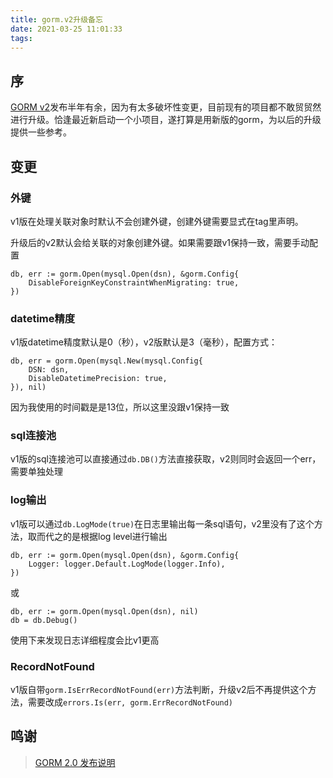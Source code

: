 ```yaml
---
title: gorm.v2升级备忘
date: 2021-03-25 11:01:33
tags:
---
```


## 序

[GORM v2](https://gorm.io/zh_CN/)发布半年有余，因为有太多破坏性变更，目前现有的项目都不敢贸贸然进行升级。恰逢最近新启动一个小项目，遂打算是用新版的gorm，为以后的升级提供一些参考。

## 变更

### 外键

v1版在处理关联对象时默认不会创建外键，创建外键需要显式在tag里声明。

升级后的v2默认会给关联的对象创建外键。如果需要跟v1保持一致，需要手动配置

```golang
db, err := gorm.Open(mysql.Open(dsn), &gorm.Config{
	DisableForeignKeyConstraintWhenMigrating: true,
})
```

### datetime精度

v1版datetime精度默认是0（秒），v2版默认是3（毫秒），配置方式：

```golnag
db, err = gorm.Open(mysql.New(mysql.Config{
	DSN: dsn,
	DisableDatetimePrecision: true,
}), nil)
```

因为我使用的时间戳是是13位，所以这里没跟v1保持一致

### sql连接池

v1版的sql连接池可以直接通过`db.DB()`方法直接获取，v2则同时会返回一个err，需要单独处理

### log输出

v1版可以通过`db.LogMode(true)`在日志里输出每一条sql语句，v2里没有了这个方法，取而代之的是根据log level进行输出

```golang
db, err := gorm.Open(mysql.Open(dsn), &gorm.Config{
	Logger: logger.Default.LogMode(logger.Info),
})
```

或

```golang
db, err := gorm.Open(mysql.Open(dsn), nil)
db = db.Debug()
```

使用下来发现日志详细程度会比v1更高

### RecordNotFound

v1版自带`gorm.IsErrRecordNotFound(err)`方法判断，升级v2后不再提供这个方法，需要改成`errors.Is(err, gorm.ErrRecordNotFound)`

## 鸣谢

> [GORM 2.0 发布说明](https://gorm.io/zh_CN/docs/v2_release_note.html)
